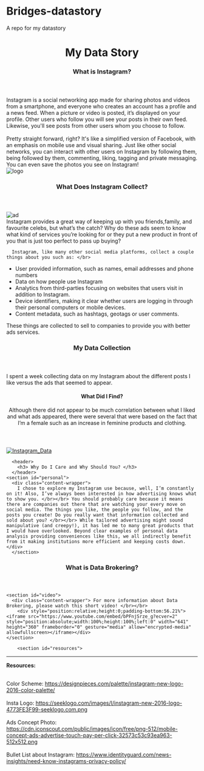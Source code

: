 # Bridges-datastory
A repo for my datastory
<header> 
  <center> 
    <h1> My Data Story </h1>
  </center> 
  <h3> What is Instagram? </h3>
</header> 

<!--Introduction of Website Theme-->
<article> 
  <section id="intro">
    <div class ="media wrapper"> Instagram is a social networking app made for sharing photos and videos from a smartphone, and everyone who creates an account has a profile and a news feed. When a picture or video is posted, it’s displayed on your profile. Other users who follow you will see your posts in their own feed. Likewise, you'll see posts from other users whom you choose to follow.</br> </br> Pretty straight forward, right? It's like a simplified version of Facebook, with an emphasis on mobile use and visual sharing. Just like other social networks, you can interact with other users on Instagram by following them, being followed by them, commenting, liking, tagging and private messaging. You can even save the photos you see on Instagram!
  </div>
  <img
       src =https://seeklogo.com/images/I/instagram-new-2016-logo-4773FE3F99-seeklogo.com.png alt="logo">  
  </section>

<!-- Introduction of Data Brokering -->
<header> 
      <h3> What Does Instagram Collect? </h3> 
  </header>
<section id="background">
    <img
       src =https://cdn.iconscout.com/public/images/icon/free/png-512/mobile-concept-ads-advertise-touch-pay-per-click-32573c53c93ea963-512x512.png alt="ad">
    <div class ="bground"> Instagram provides a great way of keeping up with you friends,family, and favourite celebs, but what’s the catch? Why do these ads seem to know what kind of services you’re looking for or they put a new product in front of you that is just too perfect to pass up buying? 

      Instagram, like many other social media platforms, collect a couple things about you such as: </br>
<ul>
        <li>User provided information, such as names, email addresses and phone numbers
        <li>Data on how people use Instagram
        <li>Analytics from third-parties focusing on websites that users visit in addition to Instagram.
        <li>Device identifiers, making it clear whether users are logging in through their personal computers or mobile devices.
        <li>Content metadata, such as hashtags, geotags or user comments. 
</ul> 
These things are collected to sell to companies to provide you with better ads services. 
  </div>
</section> 

<!--Dataviz Section -->
<header>
  <h3> My Data Collection </h3>
</header>
  <section id="dataviz"> 
    <div class="content-wrapper"> I spent a week collecting data on my Instagram about the different posts I like versus the ads that seemed to appear.
      <header>
        <h4> What Did I Find? </h4>
          Although there did not appear to be much correlation between what I liked and what ads appeared, there were several that were based on the fact that I’m a female such as an increase in feminine products and clothing.  
        </div>
      <a href="https://ibb.co/f7ReS6"><img src="https://preview.ibb.co/cJfTLR/Instagram_Data.png" alt="Instagram_Data" border="0"></a>
      </section>
    
<!--Real Life Application -->
      <header> 
        <h3> Why Do I Care and Why Should You? </h3>
      </header>
    <section id="personal">
      <div class="content-wrapper">
        I chose to explore my Instagram use because, well, I’m constantly on it! Also, I’ve always been interested in how advertising knows what to show you. </br></br> You should probably care because it means there are companies out there that are watching your every move on social media. The things you like, the people you follow, and the posts you create! Do you really want that information collected and sold about you? </br></br> While tailored advertising might sound manipulative (and creepy!), it has led me to many great products that I would have overlooked. Beyond clear examples of personal data analysis providing conveniences like this, we all indirectly benefit from it making institutions more efficient and keeping costs down. </div>
      </section> 
<header> 
  <h3> What is Data Brokering? </h3>
</header> 

<!-- Video Section -->
    <section id="video"> 
      <div class="content-wrapper"> For more information about Data Brokering, please watch this short video! </br></br> 
		<div style="position:relative;height:0;padding-bottom:56.21%"><iframe src="https://www.youtube.com/embed/bPFnjSrze_g?ecver=2" style="position:absolute;width:100%;height:100%;left:0" width="641" height="360" frameborder="0" gesture="media" allow="encrypted-media" allowfullscreen></iframe></div>
    </section> 
        
<!-- Resources Section -->
        <section id="resources">
<hr>
          <b>Resources:</b></br></br>

Color Scheme: https://designpieces.com/palette/instagram-new-logo-2016-color-palette/ </br></br> Insta Logo: https://seeklogo.com/images/I/instagram-new-2016-logo-4773FE3F99-seeklogo.com.png </br></br> Ads Concept Photo: https://cdn.iconscout.com/public/images/icon/free/png-512/mobile-concept-ads-advertise-touch-pay-per-click-32573c53c93ea963-512x512.png </br></br>  Bullet List about Instagram: https://www.identityguard.com/news-insights/need-know-instagrams-privacy-policy/ 
